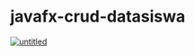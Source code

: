 # javafx-crud-datasiswa

<a href="https://ibb.co/QJy3tBH"><img src="https://i.ibb.co/Zfqp7sg/untitled.jpg" alt="untitled" border="0"></a>
